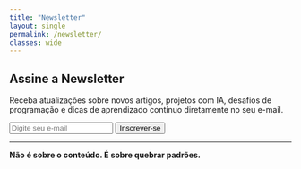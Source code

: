 ```yaml
---
title: "Newsletter"
layout: single
permalink: /newsletter/
classes: wide
---
```


## Assine a Newsletter

Receba atualizações sobre novos artigos, projetos com IA, desafios de programação e dicas de aprendizado contínuo diretamente no seu e-mail.

<form action="https://buttondown.com/api/emails/embed-subscribe/guedesindev" method="POST">
  <input type="email" name="email" placeholder="Digite seu e-mail" required>
  <input type="submit" value="Inscrever-se">
</form>


---

**Não é sobre o conteúdo. É sobre quebrar padrões.**
